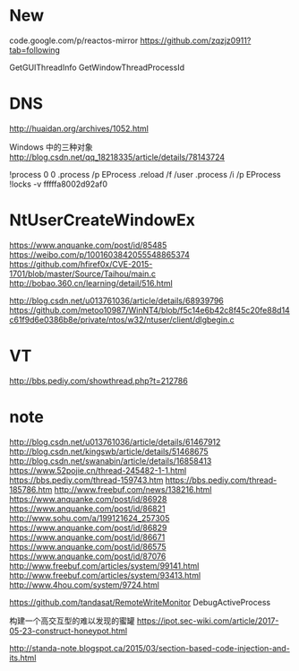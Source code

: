 # New

code.google.com/p/reactos-mirror
https://github.com/zqzjz0911?tab=following

GetGUIThreadInfo
GetWindowThreadProcessId

# DNS
http://huaidan.org/archives/1052.html


Windows 中的三种对象
http://blog.csdn.net/qq_18218335/article/details/78143724


!process 0 0
.process /p EProcess
.reload /f /user
.process /i /p EProcess
 !locks -v fffffa8002d92af0


# NtUserCreateWindowEx
https://www.anquanke.com/post/id/85485
https://weibo.com/p/1001603842055548865374
https://github.com/hfiref0x/CVE-2015-1701/blob/master/Source/Taihou/main.c
http://bobao.360.cn/learning/detail/516.html

http://blog.csdn.net/u013761036/article/details/68939796
https://github.com/metoo10987/WinNT4/blob/f5c14e6b42c8f45c20fe88d14c61f9d6e0386b8e/private/ntos/w32/ntuser/client/dlgbegin.c
# VT
http://bbs.pediy.com/showthread.php?t=212786

# note
http://blog.csdn.net/u013761036/article/details/61467912
http://blog.csdn.net/kingswb/article/details/51468675
http://blog.csdn.net/swanabin/article/details/16858413
https://www.52pojie.cn/thread-245482-1-1.html
https://bbs.pediy.com/thread-159743.htm
https://bbs.pediy.com/thread-185786.htm
http://www.freebuf.com/news/138216.html
https://www.anquanke.com/post/id/86928
https://www.anquanke.com/post/id/86821
http://www.sohu.com/a/199121624_257305
https://www.anquanke.com/post/id/86829
https://www.anquanke.com/post/id/86671
https://www.anquanke.com/post/id/86575
https://www.anquanke.com/post/id/87076
http://www.freebuf.com/articles/system/99141.html
http://www.freebuf.com/articles/system/93413.html
http://www.4hou.com/system/9724.html

https://github.com/tandasat/RemoteWriteMonitor
DebugActiveProcess 

构建一个高交互型的难以发现的蜜罐
https://ipot.sec-wiki.com/article/2017-05-23-construct-honeypot.html




http://standa-note.blogspot.ca/2015/03/section-based-code-injection-and-its.html
